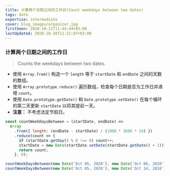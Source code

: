 ```yaml
---
title: 计算两个日期之间的工作日(Count weekdays between two dates)
tags: date
expertise: intermediate
cover: blog_images/organizer.jpg
firstSeen: 2020-10-11T11:44:44+03:00
lastUpdated: 2020-10-20T11:21:07+03:00
---
```


### 计算两个日期之间的工作日
> Counts the weekdays between two dates.

- 使用 `Array.from()` 构造一个 `length` 等于 `startDate` 和 `endDate` 之间的天数的数组。
- 使用 `Array.prototype.reduce()` 遍历数组，检查每个日期是否为工作日并递增 `count`。
- 使用 `Date.prototype.getDate()` 和 `Date.prototype.setDate()` 在每个循环的第二天更新 `startDate` 以将其提前一天。
- **注意：** 不考虑法定节假日。

```js
const countWeekDaysBetween = (startDate, endDate) =>
  Array
    .from({ length: (endDate - startDate) / (1000 * 3600 * 24) })
    .reduce(count => {
      if (startDate.getDay() % 6 !== 0) count++;
      startDate = new Date(startDate.setDate(startDate.getDate() + 1));
      return count;
    }, 0);
```

```js
countWeekDaysBetween(new Date('Oct 05, 2020'), new Date('Oct 06, 2020')); // 1
countWeekDaysBetween(new Date('Oct 05, 2020'), new Date('Oct 14, 2020')); // 7
```
